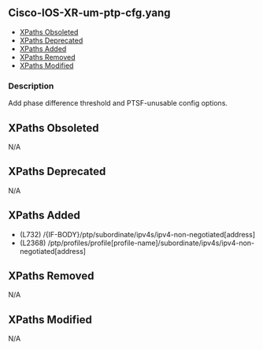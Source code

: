 ## Cisco-IOS-XR-um-ptp-cfg.yang

- [XPaths Obsoleted](#xpaths-obsoleted)
- [XPaths Deprecated](#xpaths-deprecated)
- [XPaths Added](#xpaths-added)
- [XPaths Removed](#xpaths-removed)
- [XPaths Modified](#xpaths-modified)

### Description

Add phase difference threshold and PTSF-unusable config options.

## XPaths Obsoleted

N/A

## XPaths Deprecated

N/A

## XPaths Added

- (L732)	/{IF-BODY}/ptp/subordinate/ipv4s/ipv4-non-negotiated[address]
- (L2368)	/ptp/profiles/profile[profile-name]/subordinate/ipv4s/ipv4-non-negotiated[address]

## XPaths Removed

N/A

## XPaths Modified

N/A

